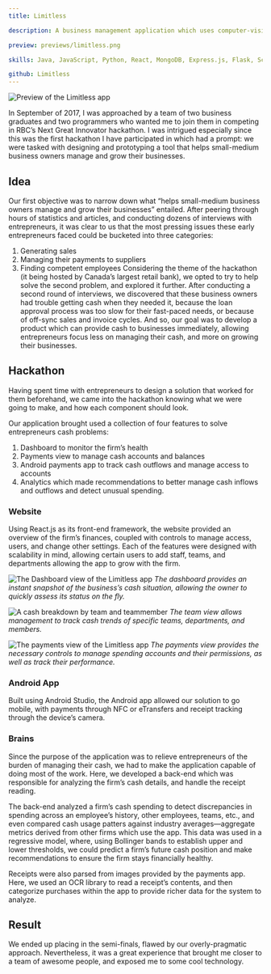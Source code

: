 ```yaml
---
title: Limitless

description: A business management application which uses computer-vision and RFID/NFC payments to streamline expense tracking and cash flow management for small business owners.

preview: previews/limitless.png

skills: Java, JavaScript, Python, React, MongoDB, Express.js, Flask, Scikit-Learn, NumPy, C++

github: Limitless
---
```


![Preview of the Limitless app][image-1]

In September of 2017, I was approached by a team of two business graduates and two programmers who wanted me to join them in competing in RBC’s Next Great Innovator hackathon. I was intrigued especially since this was the first hackathon I have participated in which had a prompt: we were tasked with designing and prototyping a tool that helps small-medium business owners manage and grow their businesses.

## Idea
Our first objective was to narrow down what “helps small-medium business owners manage and grow their businesses” entailed. After peering through hours of statistics and articles, and conducting dozens of interviews with entrepreneurs, it was clear to us that the most pressing issues these early entrepreneurs faced could be bucketed into three categories:
1. Generating sales
2. Managing their payments to suppliers
3. Finding competent employees
Considering the theme of the hackathon (it being hosted by Canada’s largest retail bank), we opted to try to help solve the second problem, and explored it further. After conducting a second round of interviews, we discovered that these business owners had trouble getting cash when they needed it, because the loan approval process was too slow for their fast-paced needs, or because of off-sync sales and invoice cycles. And so, our goal was to develop a product which can provide cash to businesses immediately, allowing entrepreneurs focus less on managing their cash, and more on growing their businesses.

## Hackathon
Having spent time with entrepreneurs to design a solution that worked for them beforehand, we came into the hackathon knowing what we were going to make, and how each component should look.

Our application brought used a collection of four features to solve entrepreneurs cash problems:
1. Dashboard to monitor the firm’s health
2. Payments view to manage cash accounts and balances
2. Android payments app to track cash outflows and manage access to accounts
4. Analytics which made recommendations to better manage cash inflows and outflows and detect unusual spending.
### Website
Using React.js as its front-end framework, the website provided an overview of the firm’s finances, coupled with controls to manage access, users, and change other settings. Each of the features were designed with scalability in mind, allowing certain users to add staff, teams, and departments allowing the app to grow with the firm.


![The Dashboard view of the Limitless app][image-2]
_The dashboard provides an instant snapshot of the business’s cash situation, allowing the owner to quickly assess its status on the fly._


![A cash breakdown by team and teammember][image-3]
_The team view allows management to track cash trends of specific teams, departments, and members._


![The payments view of the Limitless app][image-4]
_The payments view provides the necessary controls to manage spending accounts and their permissions, as well as track their performance._


### Android App
Built using Android Studio, the Android app allowed our solution to go mobile, with payments through NFC or eTransfers and receipt tracking through the device’s camera.

### Brains
Since the purpose of the application was to relieve entrepreneurs of the burden of managing their cash, we had to make the application capable of doing most of the work. Here, we developed a back-end which was responsible for analyzing the firm’s cash details, and handle the receipt reading.

The back-end analyzed a firm’s cash spending to detect discrepancies in spending across an employee’s history, other employees, teams, etc., and even compared cash usage patters against industry averages—aggregate metrics derived from other firms which use the app. This data was used in a regressive model, where, using Bollinger bands to establish upper and lower thresholds, we could predict a firm’s future cash position and make recommendations to ensure the firm stays financially healthy.

Receipts were also parsed from images provided by the payments app. Here, we used an OCR library to read a receipt’s contents, and then categorize purchases within the app to provide richer data for the system to analyze.

## Result
We ended up placing in the semi-finals, flawed by our overly-pragmatic approach. Nevertheless, it was a great experience that brought me closer to a team of awesome people, and exposed me to some cool technology.

[image-1]:	previews/limitless.png "Limitless"
[image-2]:	previews/limitless/dashboard.png "Limitless Dashboard"
[image-3]:	previews/limitless/team.png "Limitless Team"
[image-4]:	previews/limitless/payments.png "Limitless Payments"

